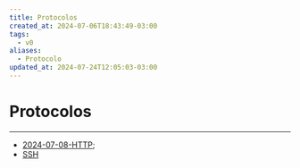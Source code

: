 ```yaml
---
title: Protocolos
created_at: 2024-07-06T18:43:49-03:00
tags:
  - v0
aliases:
  - Protocolo
updated_at: 2024-07-24T12:05:03-03:00
---
```


# Protocolos
----

- [2024-07-08-HTTP](_insight/2024/07/2024-07-08-HTTP.md);
- [SSH](../../../sementes/2024/06/2024-06-30-SSH.md)